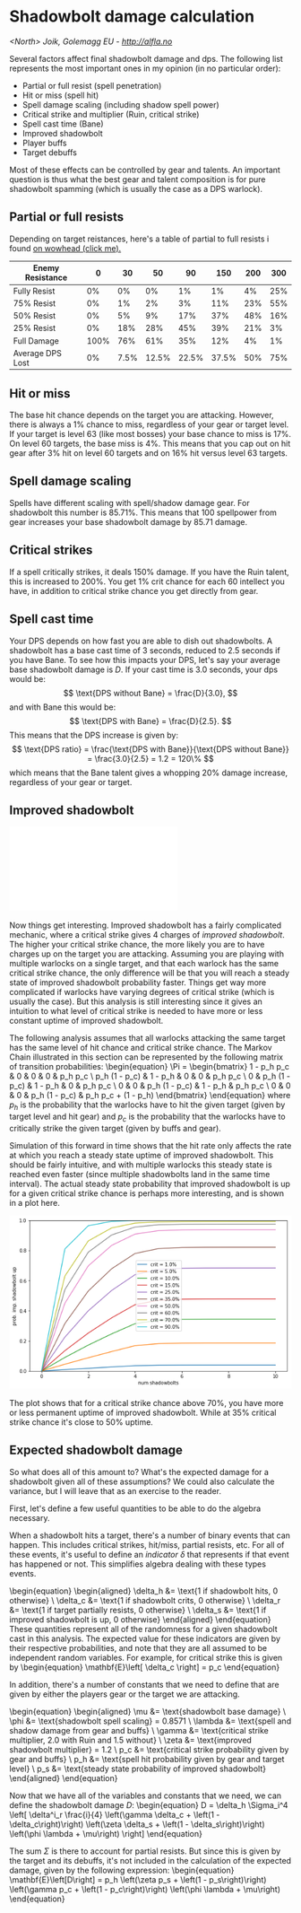 # Shadowbolt damage calculation
*\<North\> Joik, Golemagg EU - http://alfla.no*

Several factors affect final shadowbolt damage and dps. The following list represents the most important ones in my opinion (in no particular order):

- Partial or full resist (spell penetration)
- Hit or miss (spell hit)
- Spell damage scaling (including shadow spell power)
- Critical strike and multiplier (Ruin, critical strike)
- Spell cast time (Bane)
- Improved shadowbolt
- Player buffs
- Target debuffs

Most of these effects can be controlled by gear and talents. An important question is thus what the best gear and talent composition is for pure shadowbolt spamming (which is usually the case as a DPS warlock).

## Partial or full resists
Depending on target reistances, here's a table of partial to full resists i found [on wowhead (click me).](https://classic.wowhead.com/guides/warlock-dps-stat-priority-classic-wow)

| Enemy Resistance | 0    | 30   | 50    | 90    | 150   | 200 | 300 |
| ---              | ---  | ---  | ---   | ---   | ---   | --- | --- |
| Fully Resist     | 0%   | 0%   | 0%    | 1%    | 1%    | 4%  | 25% |
| 75%   Resist     | 0%   | 1%   | 2%    | 3%    | 11%   | 23% | 55% |
| 50%   Resist     | 0%   | 5%   | 9%    | 17%   | 37%   | 48% | 16% |
| 25%   Resist     | 0%   | 18%  | 28%   | 45%   | 39%   | 21% | 3%  |
| Full  Damage     | 100% | 76%  | 61%   | 35%   | 12%   | 4%  | 1%  |
| Average DPS Lost | 0%   | 7.5% | 12.5% | 22.5% | 37.5% | 50% | 75% |

## Hit or miss
The base hit chance depends on the target you are attacking. However, there is always a 1% chance to miss, regardless of your gear or target level. If your target is level 63 (like most bosses) your base chance to miss is 17%. On level 60 targets, the base miss is 4%. This means that you cap out on hit gear after 3% hit on level 60 targets and on 16% hit versus level 63 targets.

## Spell damage scaling
Spells have different scaling with spell/shadow damage gear. For shadowbolt this number is 85.71%. This means that 100 spellpower from gear increases your base shadowbolt damage by 85.71 damage.

## Critical strikes
If a spell critically strikes, it deals 150% damage. If you have the Ruin talent, this is increased to 200%. You get 1% crit chance for each 60 intellect you have, in addition to critical strike chance you get directly from gear.

## Spell cast time
Your DPS depends on how fast you are able to dish out shadowbolts. A shadowbolt has a base cast time of 3 seconds, reduced to 2.5 seconds if you have Bane. To see how this impacts your DPS, let's say your average base shadowbolt damage is $D$. If your cast time is 3.0 seconds, your dps would be:
$$
\text{DPS without Bane} = \frac{D}{3.0},
$$
and with Bane this would be:
$$
\text{DPS with Bane} = \frac{D}{2.5}.
$$
This means that the DPS increase is given by:
$$
\text{DPS ratio} = \frac{\text{DPS with Bane}}{\text{DPS without Bane}} = \frac{3.0}{2.5} = 1.2 = 120\%
$$
which means that the Bane talent gives a whopping 20% damage increase, regardless of your gear or target.

## Improved shadowbolt
![Improved shadowbolt Markov chain. The number in each circle represents the number of charges of improved shadowbolt on a target.](improved_shadowbolt_markov.pdf)

Now things get interesting. Improved shadowbolt has a fairly complicated mechanic, where a critical strike gives 4 charges of *improved shadowbolt*. The higher your critical strike chance, the more likely you are to have charges up on the target you are attacking. Assuming you are playing with multiple warlocks on a single target, and that each warlock has the same critical strike chance, the only difference will be that you will reach a steady state of improved shadowbolt probability faster. Things get way more complicated if warlocks have varying degrees of critical strike (which is usually the case). But this analysis is still interesting since it gives an intuition to what level of critical strike is needed to have more or less constant uptime of improved shadowbolt.

The following analysis assumes that all warlocks attacking the same target has the same level of hit chance and critical strike chance. The Markov Chain illustrated in this section can be represented by the following matrix of transition probabilities:
\begin{equation}
\Pi = 
\begin{bmatrix}
1 - p_h p_c   & 0             & 0             & 0             & p_h p_c \\
p_h (1 - p_c) & 1 - p_h       & 0             & 0             & p_h p_c \\
0             & p_h (1 - p_c) & 1 - p_h       & 0             & p_h p_c \\
0             & 0             & p_h (1 - p_c) & 1 - p_h       & p_h p_c \\
0             & 0             & 0             & p_h (1 - p_c) & p_h p_c + (1 - p_h)
\end{bmatrix}
\end{equation}
where $p_h$ is the probability that the warlocks have to hit the given target (given by target level and hit gear) and $p_c$ is the probability that the warlocks have to critically strike the given target (given by buffs and gear).

Simulation of this forward in time shows that the hit rate only affects the rate at which you reach a steady state uptime of improved shadowbolt. This should be fairly intuitive, and with multiple warlocks this steady state is reached even faster (since multiple shadowbolts land in the same time interval). The actual steady state probability that improved shadowbolt is up for a given critical strike chance is perhaps more interesting, and is shown in a plot here.

![Probability of improved shadowbolt given a critical strike chance $p_c$. Simulated with $p_h = 0.9$, i.e. a 10% chance to miss.](prob_imp_shadowbolt.png)

The plot shows that for a critical strike chance above 70%, you have more or less permanent uptime of improved shadowbolt. While at 35% critical strike chance it's close to 50% uptime.

## Expected shadowbolt damage
So what does all of this amount to? What's the expected damage for a shadowbolt given all of these assumptions? We could also calculate the variance, but I will leave that as an exercise to the reader.

First, let's define a few useful quantities to be able to do the algebra necessary. 

When a shadowbolt hits a target, there's a number of binary events that can happen. This includes critical strikes, hit/miss, partial resists, etc. For all of these events, it's useful to define an *indicator* $\delta$ that represents if that event has happened or not. This simplifies algebra dealing with these types events.

\begin{equation}
\begin{aligned}
\delta_h &= \text{1 if shadowbolt hits, 0 otherwise} \\
\delta_c &= \text{1 if shadowbolt crits, 0 otherwise} \\
\delta_r &= \text{1 if target partially resists, 0 otherwise} \\
\delta_s &= \text{1 if improved shadowbolt is up, 0 otherwise}
\end{aligned}
\end{equation}
These quantities represent all of the randomness for a given shadowbolt cast in this analysis. The expected value for these indicators are given by their respective probabilities, and note that they are all assumed to be independent random variables. For example, for critical strike this is given by
\begin{equation}
\mathbf{E}\left[ \delta_c \right] = p_c
\end{equation}

In addition, there's a number of constants that we need to define that are given by either the players gear or the target we are attacking.

\begin{equation}
\begin{aligned}
\mu &= \text{shadowbolt base damage} \\
\phi &= \text{shadowbolt spell scaling} = 0.8571 \\
\lambda &= \text{spell and shadow damage from gear and buffs} \\
\gamma &= \text{critical strike multiplier, 2.0 with Ruin and 1.5 without} \\
\zeta &= \text{improved shadowbolt multiplier} = 1.2 \\
p_c &= \text{critical strike probability given by gear and buffs} \\
p_h &= \text{spell hit probability given by gear and target level} \\
p_s &= \text{steady state probability of improved shadowbolt}
\end{aligned}
\end{equation}

Now that we have all of the variables and constants that we need, we can define the shadowbolt damage $D$:
\begin{equation}
D = \delta_h \Sigma_i^4 \left[ 
    \delta^i_r \frac{i}{4}
    \left(\gamma \delta_c + \left(1 - \delta_c\right)\right)
    \left(\zeta \delta_s + \left(1 - \delta_s\right)\right)
    \left(\phi \lambda + \mu\right)
    \right] 
\end{equation}

The sum $\Sigma$ is there to account for partial resists. But since this is given by the target and its debuffs, it's not included in the calculation of the expected damage, given by the following expression:
\begin{equation}
\mathbf{E}\left[D\right] = p_h \left(\zeta p_s + \left(1 - p_s\right)\right) \left(\gamma p_c + \left(1 - p_c\right)\right) \left(\phi \lambda + \mu\right)
\end{equation}
